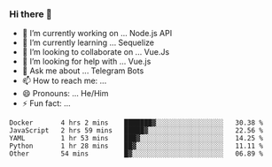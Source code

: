 ### Hi there 👋

- 🔭 I’m currently working on ... Node.js API
- 🌱 I’m currently learning ... Sequelize
- 👯 I’m looking to collaborate on ... Vue.Js
- 🤔 I’m looking for help with ... Vue.js
- 💬 Ask me about ... Telegram Bots 
- 📫 How to reach me: ... 
- 😄 Pronouns: ... He/Him
- ⚡ Fun fact: ... 


<!--START_SECTION:waka-->
```text
Docker       4 hrs 2 mins    ███████▓░░░░░░░░░░░░░░░░░   30.38 % 
JavaScript   2 hrs 59 mins   █████▓░░░░░░░░░░░░░░░░░░░   22.56 % 
YAML         1 hr 53 mins    ███▓░░░░░░░░░░░░░░░░░░░░░   14.25 % 
Python       1 hr 28 mins    ██▓░░░░░░░░░░░░░░░░░░░░░░   11.11 % 
Other        54 mins         █▓░░░░░░░░░░░░░░░░░░░░░░░   06.89 % 
```
<!--END_SECTION:waka-->

<!--
**therealstein/therealstein** is a ✨ _special_ ✨ repository because its `README.md` (this file) appears on your GitHub profile.

Here are some ideas to get you started:

- 🔭 I’m currently working on ...
- 🌱 I’m currently learning ...
- 👯 I’m looking to collaborate on ...
- 🤔 I’m looking for help with ...
- 💬 Ask me about ...
- 📫 How to reach me: ...
- 😄 Pronouns: ...
- ⚡ Fun fact: ...
-->
